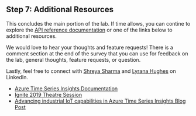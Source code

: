 ## Step 7: Additional Resources

This concludes the main portion of the lab. If time allows, you can contine to explore the [API reference documentation](https://docs.microsoft.com/en-us/rest/api/time-series-insights/dataaccess(preview)/query/execute#request-body) or one of the links below to additional resources. 

We would love to hear your thoughts and feature requests! There is a comment section at the end of the survey that you can use for feedback on the lab, general thoughts, feature requests, or question. 

Lastly, feel free to connect with [Shreya Sharma](https://www.linkedin.com/in/shreya-sharma-2b4306106) and [Lyrana Hughes](https://www.linkedin.com/in/lyrana-hughes-5b2252111/) on LinkedIn.

* [Azure Time Series Insights Documentation](https://docs.microsoft.com/en-us/azure/time-series-insights/)
* [Ignite 2019 Theatre Session](https://myignite.techcommunity.microsoft.com/sessions/84341)
* [Advancing industrial IoT capabilities in Azure Time Series Insights Blog Post](https://azure.microsoft.com/en-us/blog/advancing-industrial-iot-capabilities-in-azure-time-series-insights/)
